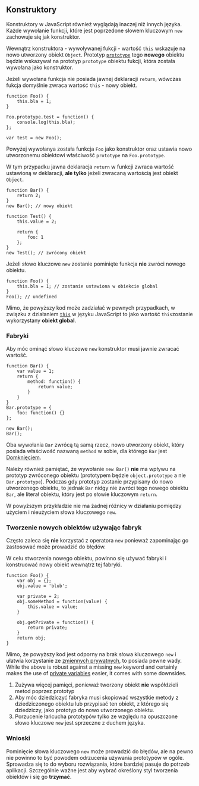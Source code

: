 ## Konstruktory 

Konstruktory w JavaScript również wyglądają inaczej niż innych języka. Każde 
wywołanie funkcji, które jest poprzedone słowem kluczowym `new` zachowuje się 
jak konstruktor. 

Wewnątrz konstruktora - wywoływanej fukcji - wartość `this` wskazuje na 
nowo utworzony obiekt `Object`. Prototyp [`prototype`](#object.prototype) tego 
**nowego** obiektu będzie wskazywał na prototyp `prototype` obiektu fukcji, 
która została wywołana jako konstruktor.

Jeżeli wywołana funkcja nie posiada jawnej deklaracji `return`, wówczas 
fukcja domyślnie zwraca wartość `this` - nowy obiekt.

    function Foo() {
        this.bla = 1;
    }

    Foo.prototype.test = function() {
        console.log(this.bla);
    };

    var test = new Foo();

Powyżej wywołanya została funkcja `Foo` jako konstruktor oraz ustawia 
nowo utworzonemu obiektowi właściwość `prototype` na `Foo.prototype`.

W tym przypadku jawna deklaracja `return` w funkcji zwraca wartość 
ustawioną w deklaracji, **ale tylko** jeżeli zwracaną wartością jest 
obiekt `Object`.

    function Bar() {
        return 2;
    }
    new Bar(); // nowy obiekt

    function Test() {
        this.value = 2;

        return {
            foo: 1
        };
    }
    new Test(); // zwrócony obiekt

Jeżeli słowo kluczowe `new` zostanie pominięte funkcja **nie** zwróci nowego 
obiektu.

    function Foo() {
        this.bla = 1; // zostanie ustawiona w obiekcie global
    }
    Foo(); // undefined

Mimo, że powyższy kod może zadziałać w pewnych przypadkach, w związku 
z działaniem [`this`](#function.this) w języku JavaScript to jako 
wartość `this`zostanie wykorzystany **obiekt global**.

### Fabryki

Aby móc ominąć słowo kluczowe `new` konstruktor musi jawnie zwracać wartość.

    function Bar() {
        var value = 1;
        return {
            method: function() {
                return value;
            }
        }
    }
    Bar.prototype = {
        foo: function() {}
    };

    new Bar();
    Bar();

Oba wywołania `Bar` zwrócą tą samą rzecz, nowo utworzony obiekt, który posiada 
właściwość nazwaną `method` w sobie, dla którego `Bar` jest [Domknięciem](#function.closures).

Należy również pamiętać, że wywołanie `new Bar()` **nie** ma wpływu na 
prototyp zwróconego obiektu (prototypem będzie `object.prototype` a nie `Bar.prototype`). 
Podczas gdy prototyp zostanie przypisany do nowo utworzonego obiektu, to jednak `Bar` 
nidgy nie zwróci tego nowego obiektu `Bar`, ale literał obiektu, który jest po 
słowie kluczowym `return`.

W powyższym przykładzie nie ma żadnej różnicy w działaniu pomiędzy użyciem 
i nieużyciem słowa kluczowego `new`.

### Tworzenie nowych obiektów używając fabryk

Często zaleca się **nie** korzystać z operatora `new` ponieważ zapominając 
go zastosować może prowadzić do błędów.

W celu stworzenia nowego obiektu, powinno się używać fabryki i konstruować 
nowy obiekt wewnątrz tej fabryki.

    function Foo() {
        var obj = {};
        obj.value = 'blub';

        var private = 2;
        obj.someMethod = function(value) {
            this.value = value;
        }

        obj.getPrivate = function() {
            return private;
        }
        return obj;
    }


Mimo, że powyższy kod jest odporny na brak słowa kluczowego `new` i ułatwia 
korzystanie ze [zmiennych prywatnych](#function.closures), to posiada 
pewne wady.
While the above is robust against a missing `new` keyword and certainly makes 
the use of [private variables](#function.closures) easier, it comes with some 
downsides.
 1. Zużywa więcej pamięci, ponieważ tworzony obiekt **nie** współdzieli metod 
    poprzez prototyp
 2. Aby móc dziedziczyć fabryka musi skopiować wszystkie metody z dziedziczonego 
    obiektu lub przypisać ten obiekt, z którego się dziedziczy, jako prototyp 
    do nowo utworzonego obiektu.
 3. Porzucenie łańcucha prototypów tylko ze względu na opuszczone słowo kluczowe
    `new` jest sprzeczne z duchem języka.

### Wnioski

Pominięcie słowa kluczowego `new` może prowadzić do błędów, ale na pewno nie 
powinno to być powodem odrzucenia używania prototypów w ogóle. Sprowadza się to 
do wyboru rozwiązania, które bardziej pasuje do potrzeb aplikacji. Szczególnie 
ważne jest aby wybrać określony styl tworzenia obiektów i się go **trzymać**.

